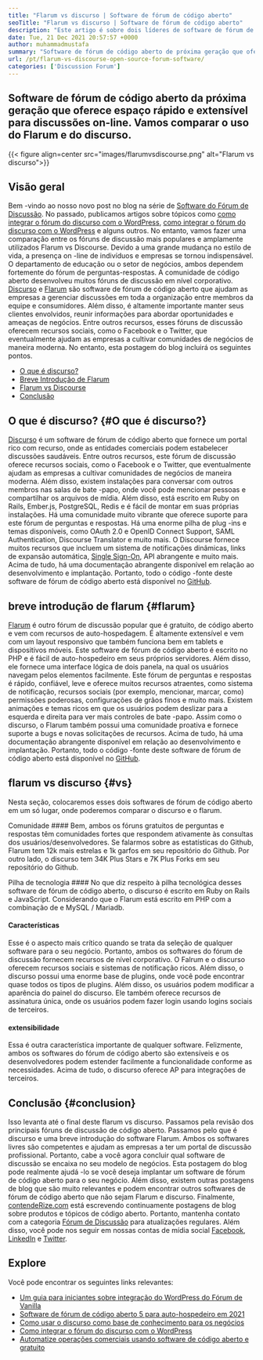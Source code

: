 ```yaml
---
title: "Flarum vs discurso | Software de fórum de código aberto" 
seoTitle: "Flarum vs discurso | Software de fórum de código aberto" 
description: "Este artigo é sobre dois líderes de software de fórum de código aberto Flarum vs Discourse. Ambos os software são auto-hospedados e oferecem recursos modernos do fórum para discussão." 
date: Tue, 21 Dec 2021 20:57:57 +0000
author: muhammadmustafa
summary: "Software de fórum de código aberto de próxima geração que oferece o Quick & amp; Espaço extensível para discussões on -line. Vamos comparar o uso do flarum e do discurso." 
url: /pt/flarum-vs-discourse-open-source-forum-software/
categories: ['Discussion Forum']
---
```


## Software de fórum de código aberto da próxima geração que oferece espaço rápido e extensível para discussões on-line. Vamos comparar o uso do Flarum e do discurso.

{{< figure align=center src="images/flarumvsdiscourse.png" alt="Flarum vs discurso">}}


## Visão geral
Bem -vindo ao nosso novo post no blog na série de [Software do Fórum de Discussão][1]. No passado, publicamos artigos sobre tópicos como [como integrar o fórum do discurso com o WordPress][2], [como integrar o fórum do discurso com o WordPress][2] e alguns outros. No entanto, vamos fazer uma comparação entre os fóruns de discussão mais populares e amplamente utilizados Flarum vs Discourse. Devido a uma grande mudança no estilo de vida, a presença on -line de indivíduos e empresas se tornou indispensável. O departamento de educação ou o setor de negócios, ambos dependem fortemente do fórum de perguntas-respostas.
A comunidade de código aberto desenvolveu muitos fóruns de discussão em nível corporativo. [Discurso][3] e [Flarum][4] são software de fórum de código aberto que ajudam as empresas a gerenciar discussões em toda a organização entre membros da equipe e consumidores. Além disso, é altamente importante manter seus clientes envolvidos, reunir informações para abordar oportunidades e ameaças de negócios. Entre outros recursos, esses fóruns de discussão oferecem recursos sociais, como o Facebook e o Twitter, que eventualmente ajudam as empresas a cultivar comunidades de negócios de maneira moderna. No entanto, esta postagem do blog incluirá os seguintes pontos.
  * [O que é discurso?][5]
  * [Breve Introdução de Flarum][6]
  * [Flarum vs Discourse][7]
  * [Conclusão][8]

## O que é discurso?   {#O que é discurso?}
[Discurso][3] é um software de fórum de código aberto que fornece um portal rico com recurso, onde as entidades comerciais podem estabelecer discussões saudáveis. Entre outros recursos, este fórum de discussão oferece recursos sociais, como o Facebook e o Twitter, que eventualmente ajudam as empresas a cultivar comunidades de negócios de maneira moderna. Além disso, existem instalações para conversar com outros membros nas salas de bate -papo, onde você pode mencionar pessoas e compartilhar os arquivos de mídia. Além disso, está escrito em Ruby on Rails, Ember.js, PostgreSQL, Redis e é fácil de montar em suas próprias instalações.
Há uma comunidade muito vibrante que oferece suporte para este fórum de perguntas e respostas. Há uma enorme pilha de plug -ins e temas disponíveis, como OAuth 2.0 e OpenID Connect Support, SAML Authentication, Discourse Translator e muito mais. O Discourse fornece muitos recursos que incluem um sistema de notificações dinâmicas, links de expansão automática, [Single Sign-On][9], API abrangente e muito mais. Acima de tudo, há uma documentação abrangente disponível em relação ao desenvolvimento e implantação. Portanto, todo o código -fonte deste software de fórum de código aberto está disponível no [GitHub][10].

## breve introdução de flarum   {#flarum}
[Flarum][4] é outro fórum de discussão popular que é gratuito, de código aberto e vem com recursos de auto-hospedagem. É altamente extensível e vem com um layout responsivo que também funciona bem em tablets e dispositivos móveis. Este software de fórum de código aberto é escrito no PHP e é fácil de auto-hospedeiro em seus próprios servidores. Além disso, ele fornece uma interface lógica de dois panela, na qual os usuários navegam pelos elementos facilmente.
Este fórum de perguntas e respostas é rápido, confiável, leve e oferece muitos recursos atraentes, como sistema de notificação, recursos sociais (por exemplo, mencionar, marcar, como) permissões poderosas, configurações de grãos finos e muito mais. Existem animações e temas ricos em que os usuários podem deslizar para a esquerda e direita para ver mais controles de bate -papo. Assim como o discurso, o Flarum também possui uma comunidade proativa e fornece suporte a bugs e novas solicitações de recursos. Acima de tudo, há uma documentação abrangente disponível em relação ao desenvolvimento e implantação. Portanto, todo o código -fonte deste software de fórum de código aberto está disponível no [GitHub][10].

## flarum vs discurso   {#vs}
Nesta seção, colocaremos esses dois softwares de fórum de código aberto em um só lugar, onde poderemos comparar o discurso e o flarum.

Comunidade ####
Bem, ambos os fóruns gratuitos de perguntas e respostas têm comunidades fortes que respondem ativamente às consultas dos usuários/desenvolvedores. Se falarmos sobre as estatísticas do Github, Flarum tem 12k mais estrelas e 1k garfos em seu repositório do Github. Por outro lado, o discurso tem 34K Plus Stars e 7K Plus Forks em seu repositório do Github.

Pilha de tecnologia ####
No que diz respeito à pilha tecnológica desses software de fórum de código aberto, o discurso é escrito em Ruby on Rails e JavaScript. Considerando que o Flarum está escrito em PHP com a combinação de e MySQL / Mariadb.

#### **Características**
Esse é o aspecto mais crítico quando se trata da seleção de qualquer software para o seu negócio. Portanto, ambos os softwares do fórum de discussão fornecem recursos de nível corporativo. O Falrum e o discurso oferecem recursos sociais e sistemas de notificação ricos. Além disso, o discurso possui uma enorme base de plugins, onde você pode encontrar quase todos os tipos de plugins. Além disso, os usuários podem modificar a aparência do painel do discurso. Ele também oferece recursos de assinatura única, onde os usuários podem fazer login usando logins sociais de terceiros.

#### extensibilidade
Essa é outra característica importante de qualquer software. Felizmente, ambos os softwares do fórum de código aberto são extensíveis e os desenvolvedores podem estender facilmente a funcionalidade conforme as necessidades. Acima de tudo, o discurso oferece AP para integrações de terceiros.

## Conclusão   {#conclusion}
Isso levanta até o final deste flarum vs discurso. Passamos pela revisão dos principais fóruns de discussão de código aberto. Passamos pelo que é discurso e uma breve introdução do software Flarum. Ambos os softwares livres são competentes e ajudam as empresas a ter um portal de discussão profissional. Portanto, cabe a você agora concluir qual software de discussão se encaixa no seu modelo de negócios. Esta postagem do blog pode realmente ajudá -lo se você deseja implantar um software de fórum de código aberto para o seu negócio. Além disso, existem outras postagens de blog que são muito relevantes e podem encontrar outros softwares de fórum de código aberto que não sejam Flarum e discurso.
Finalmente, [contendeRize.com][11] está escrevendo continuamente postagens de blog sobre produtos e tópicos de código aberto. Portanto, mantenha contato com a categoria [][12][Fórum de Discussão][1] para atualizações regulares. Além disso, você pode nos seguir em nossas contas de mídia social [Facebook][13], [LinkedIn][14] e [Twitter][15].

## Explore
Você pode encontrar os seguintes links relevantes:
  * [Um guia para iniciantes sobre integração do WordPress do Fórum de Vanilla][16]
  * [Software de fórum de código aberto 5 para auto-hospedeiro em 2021][17]
  * [Como usar o discurso como base de conhecimento para os negócios][18]
  * [Como integrar o fórum do discurso com o WordPress][2]
  * [Automatize operações comerciais usando software de código aberto e gratuito][19]

  
[1]: https://products.containerize.com/discussion-forum/
[2]: https://blog.containerize.com/blogging/how-to-integrate-discourse-forum-with-wordpress/
[3]: https://products.containerize.com/discussion-forum/discourse/
[4]: https://products.containerize.com/discussion-forum/flarum/
[5]: #What-is-Discourse?
[6]: #flarum
[7]: #vs
[8]: #Conclusion
[9]: https://products.containerize.com/single-sign-on/
[10]: https://github.com/discourse/discourse
[11]: https://www.containerize.com/
[12]: https://products.containerize.com/video-editing-software
[13]: https://web.facebook.com/containerize
[14]: https://www.linkedin.com/company/containerize/
[15]: https://twitter.com/containerize_co
[16]: https://blog.containerize.com/blogging/how-to-a-install-plugin-in-wordpress-vanilla-forum/
[17]: https://blog.containerize.com/discussion-forum/top-5-free-open-source-discussion-forum-software-in-2021/
[18]: https://blog.containerize.com/discussion-forum/how-to-use-discourse-as-a-knowledge-base/
[19]: https://blog.containerize.com/blogging/automate-business-operations-using-open-source-software/
